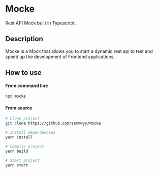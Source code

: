 # Mocke

Rest API Mock built in Typescript.

## Description

Mocke is a Mock that allows you to start a dynamic rest api to test and speed up the development of Frontend applications.

## How to use

#### From command line

```bash
npx mocke
```

#### From source

```bash
# Clone project
git clone https://github.com/sammwyy/Mocke

# Install dependencies
yarn install

# Compile project
yarn build

# Start project
yarn start
```
